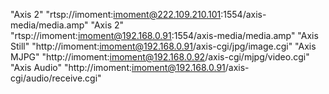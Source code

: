 



"Axis 2"       "rtsp://imoment:imoment@222.109.210.101:1554/axis-media/media.amp"
"Axis 2"       "rtsp://imoment:imoment@192.168.0.91:1554/axis-media/media.amp"
"Axis Still"   "http://imoment:imoment@192.168.0.91/axis-cgi/jpg/image.cgi"
"Axis MJPG"    "http://imoment:imoment@192.168.0.92/axis-cgi/mjpg/video.cgi"
"Axis Audio"   "http://imoment:imoment@192.168.0.91/axis-cgi/audio/receive.cgi"


